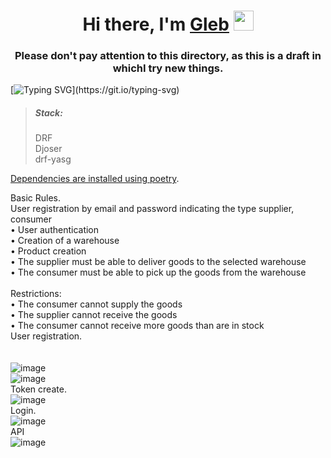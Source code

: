 <h1 align="center">Hi there, I'm <a href="https://gitlab.com/frutez/" target="_blank">Gleb</a> 
<img src="https://github.com/blackcater/blackcater/raw/main/images/Hi.gif" height="32"/></h1>
<h3 align="center">Please don't pay attention to this directory, as this is a draft in whichI try new things.</h3>

[![Typing SVG](https://readme-typing-svg.herokuapp.com?color=%2336BCF7&lines=\(\(\(\(\(:++^_^++:\)\)\)\)\))](https://git.io/typing-svg)

><h5> Stack:</h5>DRF<br>Djoser<br>drf-yasg


<a href="https://python-poetry.org/docs/" target="_blank">Dependencies are installed using poetry</a>.

Basic Rules.<br>
User registration by email and password indicating the type supplier, consumer<br>
  • User authentication<br>
  • Creation of a warehouse<br>
  • Product creation<br>
  • The supplier must be able to deliver goods to the selected warehouse<br>
  • The consumer must be able to pick up the goods from the warehouse<br>
<br>
Restrictions:<br>
  • The consumer cannot supply the goods<br>
  • The supplier cannot receive the goods<br>
  • The consumer cannot receive more goods than are in stock<br>
User registration.<br>
<br>
<br>
![image](https://github.com/frutez/homework-6/assets/114811823/ed26aae5-304a-4d88-9dff-7a9838624b24)<br>
![image](https://github.com/frutez/homework-6/assets/114811823/dc900712-136e-429d-8d9d-919f9ef7fe93)<br>
Token create.<br>
![image](https://github.com/frutez/homework-6/assets/114811823/0fe26ccd-bdc0-4c17-893e-7ce43c503225)<br>
Login.<br>
![image](https://github.com/frutez/homework-6/assets/114811823/ab7ea074-2df3-44a6-b9b5-8bf3c8fd27c1)<br>
API<br>
![image](https://github.com/frutez/homework-6/assets/114811823/751bdf72-d67a-41d9-b64e-7b17dbe81f7e)<br>
